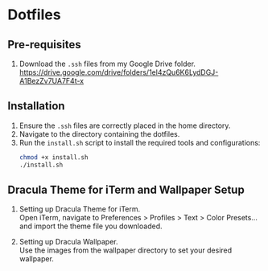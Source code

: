 # Dotfiles

## Pre-requisites

1. Download the `.ssh` files from my Google Drive folder. https://drive.google.com/drive/folders/1el4zQu6K6LydDGJ-A1BezZv7UA7F4t-x

## Installation

1. Ensure the `.ssh` files are correctly placed in the home directory.
2. Navigate to the directory containing the dotfiles.
3. Run the `install.sh` script to install the required tools and configurations:
   ```bash
   chmod +x install.sh
   ./install.sh
   ```

## Dracula Theme for iTerm and Wallpaper Setup

1. Setting up Dracula Theme for iTerm.  
   Open iTerm, navigate to Preferences > Profiles > Text > Color Presets... and import the theme file you downloaded.

2. Setting up Dracula Wallpaper.  
   Use the images from the wallpaper directory to set your desired wallpaper.